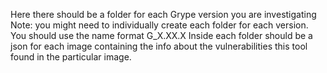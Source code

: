 Here there should be a folder for each Grype version you are investigating 
    Note: you might need to individually create each folder for each version. You should use the name format G_X.XX.X
Inside each folder should be a json for each image containing the info about the vulnerabilities this tool found in the particular image. 
